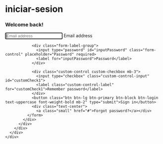 # iniciar-sesion
<div class="container-fluid">
  <div class="row no-gutter">
    <div class="d-none d-md-flex col-md-4 col-lg-6 bg-image"></div>
    <div class="col-md-8 col-lg-6">
      <div class="login d-flex align-items-center py-5">
        <div class="container">
          <div class="row">
            <div class="col-md-9 col-lg-8 mx-auto">
              <h3 class="login-heading mb-4">Welcome back!</h3>
              <form>
                <div class="form-label-group">
                  <input type="email" id="inputEmail" class="form-control" placeholder="Email address" required autofocus>
                  <label for="inputEmail">Email address</label>
                </div>

                <div class="form-label-group">
                  <input type="password" id="inputPassword" class="form-control" placeholder="Password" required>
                  <label for="inputPassword">Password</label>
                </div>

                <div class="custom-control custom-checkbox mb-3">
                  <input type="checkbox" class="custom-control-input" id="customCheck1">
                  <label class="custom-control-label" for="customCheck1">Remember password</label>
                </div>
                <button class="btn btn-lg btn-primary btn-block btn-login text-uppercase font-weight-bold mb-2" type="submit">Sign in</button>
                <div class="text-center">
                  <a class="small" href="#">Forgot password?</a></div>
              </form>
            </div>
          </div>
        </div>
      </div>
    </div>
  </div>
</div>
